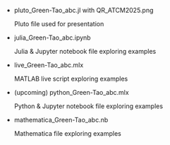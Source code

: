 - pluto_Green-Tao_abc.jl with QR_ATCM2025.png

  Pluto file used for presentation

- julia_Green-Tao_abc.ipynb

  Julia & Jupyter notebook file exploring examples

- live_Green-Tao_abc.mlx 
  
  MATLAB live script exploring examples

- (upcoming) python_Green-Tao_abc.mlx 
  
  Python & Jupyter notebook file exploring examples

- mathematica_Green-Tao_abc.nb
  
  Mathematica file exploring examples
